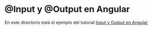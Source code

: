 # @Input y @Output en Angular

En este directorio está el ejemplo del tutorial [Input y Output en Angular](https://chuidiang.org/index.php?title=Input_y_Output_en_Angular)
